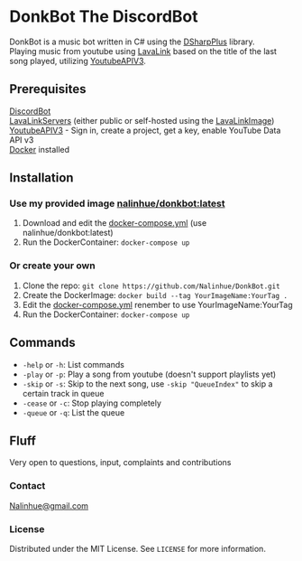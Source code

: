 # DonkBot The DiscordBot
DonkBot is a music bot written in C# using the [DSharpPlus](https://github.com/DSharpPlus/DSharpPlus) library.  
Playing music from youtube using [LavaLink](https://github.com/lavalink-devs/Lavalink) based on the title of the last song played, utilizing 
[YoutubeAPIV3](https://console.cloud.google.com/apis/library/youtube.googleapis.com).

## Prerequisites
[DiscordBot](https://discord.com/developers/applications)  
[LavaLinkServers](https://lavalink.darrennathanael.com/) (either public or self-hosted using the [LavaLinkImage](https://github.com/lavalink-devs/Lavalink))  
[YoutubeAPIV3](https://console.cloud.google.com/apis/library/youtube.googleapis.com) - Sign in, create a project, get a key, enable YouTube Data API v3  
[Docker](https://www.docker.com/) installed

## Installation
### Use my provided image [nalinhue/donkbot:latest](https://hub.docker.com/repository/docker/nalinhue/donkbot/general)  
1. Download and edit the [docker-compose.yml](https://github.com/Nalinhue/DonkBot/blob/main/docker-compose.yml) (use nalinhue/donkbot:latest)  
2. Run the DockerContainer: `docker-compose up`

### Or create your own  
1. Clone the repo: `git clone https://github.com/Nalinhue/DonkBot.git`  
2. Create the DockerImage: `docker build --tag YourImageName:YourTag .`  
3. Edit the [docker-compose.yml](https://github.com/Nalinhue/DonkBot/blob/main/docker-compose.yml) renember to use YourImageName:YourTag  
4. Run the DockerContainer: `docker-compose up`

## Commands
- `-help` or `-h`: List commands
- `-play` or `-p`: Play a song from youtube (doesn't support playlists yet)  
- `-skip` or `-s`: Skip to the next song, use `-skip "QueueIndex"` to skip a certain track in queue    
- `-cease` or `-c`: Stop playing completely  
- `-queue` or `-q`: List the queue

## Fluff
Very open to questions, input, complaints and contributions
### Contact
Nalinhue@gmail.com
### License

Distributed under the MIT License. See `LICENSE` for more information.